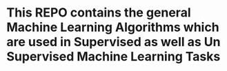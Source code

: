 # This REPO contains the general Machine Learning Algorithms which are used in Supervised as well as Un Supervised Machine Learning Tasks